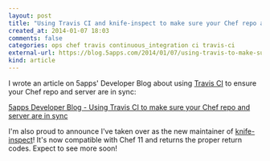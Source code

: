 ```yaml
---
layout: post
title: "Using Travis CI and knife-inspect to make sure your Chef repo and server are in sync"
created_at: 2014-01-07 18:03
comments: false
categories: ops chef travis continuous_integration ci travis-ci
external-url: https://blog.5apps.com/2014/01/07/using-travis-to-make-sure-your-chef-repo-and-server-are-in-sync.html
kind: article
---
```


I wrote an article on 5apps' Developer Blog about using [Travis CI][travis_ci] to
ensure your Chef repo and server are in sync:

[5apps Developer Blog - Using Travis CI to make sure your Chef repo and server
are in sync][5apps_blog]

I'm also proud to announce I've taken over as the new maintainer of
[knife-inspect][knife-inspect]! It's now compatible with Chef 11 and returns
the proper return codes. Expect to see more soon!

[5apps_blog]: https://blog.5apps.com/2014/01/07/using-travis-to-make-sure-your-chef-repo-and-server-are-in-sync.html
[travis_ci]: https://travis-ci.com/
[knife-inspect]: https://rubygems.org/gems/knife-inspect
